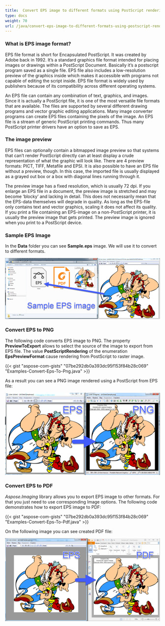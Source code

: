 ```yaml
---
title:  Convert EPS image to different formats using PostScript rendering
type: docs
weight: 70
url: /java/convert-eps-image-to-different-formats-using-postscript-rendering/
---
```


### What is EPS image format?

EPS file format is short for Encapsulated PostScript. It was created by  Adobe back in 1992. It’s a standard graphics file format intended for  placing images or drawings within a PostScript Document. Basically it’s a postscript program saved as a single file. EPS file also includes a  low-resolution preview of the graphics inside which makes it accessible  with programs not capable of editing the script inside. EPS file format  is widely used by publishers because of its compatibility across  different operating systems.

An EPS file can contain any  combination of text, graphics, and images. Since it is actually a  PostScript file, it is one of the most versatile file formats that are  available. The files are supported by several different drawing programs and vector graphic editing applications. Many image converter programs  can create EPS files containing the pixels of the image. An EPS file is a stream of generic PostScript printing commands. Thus many PostScript  printer drivers have an option to save as EPS.

### The image preview

EPS files can optionally contain a bitmapped image preview so that systems  that can’t render PostScript directly can at least display a crude  representation of what the graphic will look like. There are 4 preview  formats: PICT, TIFF, Metafile and EPSI. It is also possible to have an  EPS file without a preview, though. In this case, the imported file is  usually displayed as a grayed out box or a box with diagonal lines  running through it.

The preview image has a fixed resolution,  which is usually 72 dpi. If you enlarge an EPS file in a document, the  preview image is stretched and may become ‘blocky’ and lacking in  detail. This does not necessarily mean that the EPS-data themselves will degrade in quality. As long as the EPS-file only contains text and  vector graphics, scaling it does not affect its quality. If you print a  file containing an EPS-image on a non-PostScript printer, it is usually  the preview image that gets printed. The preview image is ignored when  you print to a PostScript device.

### Sample EPS Image

In the **Data** folder you can see **Sample.eps** image. We will use it to convert to different formats.

![](EpsSampleImage.png)

### Convert EPS to PNG

The following code converts EPS image to PNG. The property **PreviewToExport** allows to select the source of the image to export from EPS file. The value **PostScriptRendering** of the enumeration **EpsPreviewFormat** cause rendering from PostScript to raster image.

{{< gist "aspose-com-gists" "07be292db0a393dc95f153f84b28c069" "Examples-Convert-Eps-To-Png.java" >}}

As a result you can see a PNG image rendered using a PostScript from EPS file:

![](EpsToPng.png)

### Convert EPS to PDF

*Aspose.Imaging* library allows you to export EPS image to other formats. For that you  just need to use corresponding Image options. The following code  demonstrates how to export EPS image to PDF:

{{< gist "aspose-com-gists" "07be292db0a393dc95f153f84b28c069" "Examples-Convert-Eps-To-Pdf.java" >}}

On the following image you can see created PDF file:

![](EpsToPdf.png)
